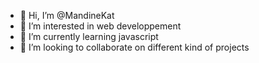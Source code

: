 - 👋 Hi, I’m @MandineKat
- 👀 I’m interested in web developpement
- 🌱 I’m currently learning javascript
- 💞️ I’m looking to collaborate on different kind of projects

<!---
MandineKat/MandineKat is a ✨ special ✨ repository because its `README.md` (this file) appears on your GitHub profile.
You can click the Preview link to take a look at your changes.
--->

